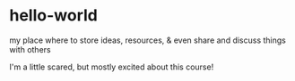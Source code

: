 # hello-world
my place where to store ideas, resources, &amp; even share and discuss things with others

I'm a little scared, but mostly excited about this course!
